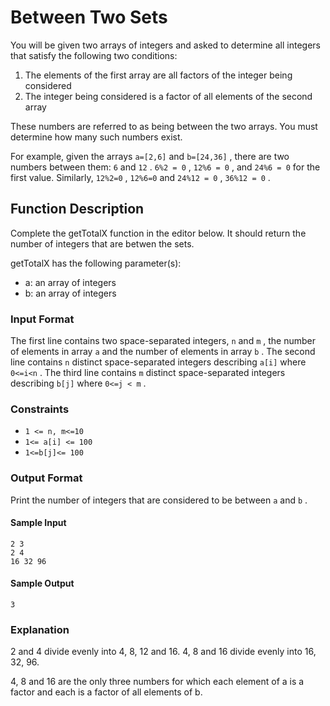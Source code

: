 # Between Two Sets

You will be given two arrays of integers and asked to determine all integers that satisfy the following two conditions:

1.  The elements of the first array are all factors of the integer being considered
2.  The integer being considered is a factor of all elements of the second array

These numbers are referred to as being between the two arrays. You must determine how many such numbers exist.

For example, given the arrays `a=[2,6]` and `b=[24,36]` , there are two numbers between them: `6` and `12` . `6%2 = 0` , `12%6 = 0` , and `24%6 = 0` for the first value. Similarly, `12%2=0` , `12%6=0` and `24%12 = 0` , `36%12 = 0` .

## Function Description

Complete the getTotalX function in the editor below. It should return the number of integers that are betwen the sets.

getTotalX has the following parameter(s):

* a: an array of integers
* b: an array of integers

### Input Format

The first line contains two space-separated integers, `n` and `m` , the number of elements in array `a` and the number of elements in array `b` .
The second line contains `n` distinct space-separated integers describing `a[i]` where `0<=i<n` .
The third line contains `m` distinct space-separated integers describing `b[j]` where `0<=j < m` .

### Constraints

* `1 <= n, m<=10`
* `1<= a[i] <= 100`
* `1<=b[j]<= 100`

### Output Format

Print the number of integers that are considered to be between `a` and `b` .

#### Sample Input

``` 
2 3
2 4
16 32 96

```

#### Sample Output

``` 
3
```

### Explanation

2 and 4 divide evenly into 4, 8, 12 and 16.
4, 8 and 16 divide evenly into 16, 32, 96.

4, 8 and 16 are the only three numbers for which each element of a is a factor and each is a factor of all elements of b.
